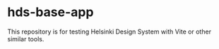 # hds-base-app
This repository is for testing Helsinki Design System with Vite or other similar tools. 
